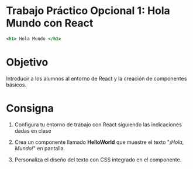 # Trabajo Práctico Opcional 1: Hola Mundo con React

```jsx
<h1> Hola Mundo </h1>
```

# Objetivo

Introducir a los alumnos al entorno de React y la creación de componentes básicos.

# Consigna

1. Configura tu entorno de trabajo con React siguiendo las indicaciones dadas en clase

2. Crea un componente llamado **HelloWorld** que muestre el texto "_¡Hola, Mundo!_" en pantalla.

3. Personaliza el diseño del texto con CSS integrado en el componente.

